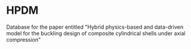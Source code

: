 # HPDM
Database for the paper entitled "Hybrid physics-based and data-driven model for the buckling design of composite cylindrical shells under axial compression"
